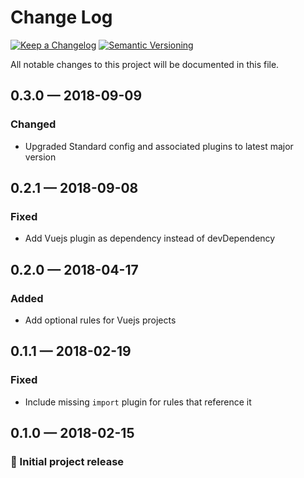 # Change Log

[![Keep a Changelog][img-changelog]][url-changelog]
[![Semantic Versioning][img-semver]][url-semver]

All notable changes to this project will be documented in this file.

## 0.3.0 — 2018-09-09

### Changed

- Upgraded Standard config and associated plugins to latest major version

## 0.2.1 — 2018-09-08

### Fixed

- Add Vuejs plugin as dependency instead of devDependency

## 0.2.0 — 2018-04-17

### Added

- Add optional rules for Vuejs projects

## 0.1.1 — 2018-02-19

### Fixed

- Include missing `import` plugin for rules that reference it

## 0.1.0 — 2018-02-15

### 🎉 Initial project release

[img-changelog]: https://img.shields.io/badge/keep-a%20changelog-ef5e39.svg?style=flat-square

[img-semver]: https://img.shields.io/badge/semantic-versioning-333333.svg?style=flat-square

[url-changelog]: https://keepachangelog.com

[url-semver]: https://semver.org
